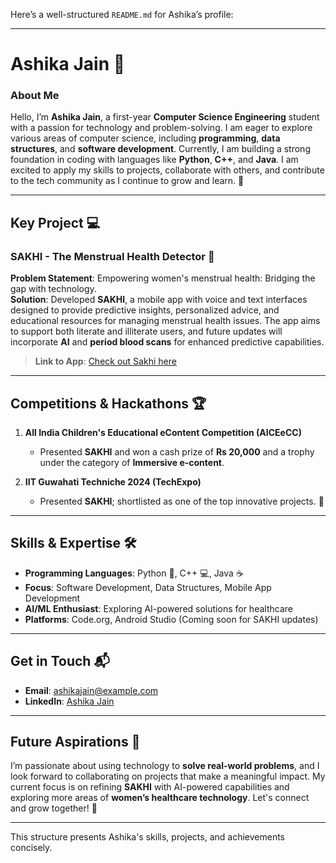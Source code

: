 Here’s a well-structured `README.md` for Ashika’s profile:

---

# **Ashika Jain** 🌟

### **About Me**  
Hello, I’m **Ashika Jain**, a first-year **Computer Science Engineering** student with a passion for technology and problem-solving. I am eager to explore various areas of computer science, including **programming**, **data structures**, and **software development**. Currently, I am building a strong foundation in coding with languages like **Python**, **C++**, and **Java**. I am excited to apply my skills to projects, collaborate with others, and contribute to the tech community as I continue to grow and learn. 🚀

---

## **Key Project** 💻

### **SAKHI - The Menstrual Health Detector** 🌸

**Problem Statement**: Empowering women's menstrual health: Bridging the gap with technology.  
**Solution**: Developed **SAKHI**, a mobile app with voice and text interfaces designed to provide predictive insights, personalized advice, and educational resources for managing menstrual health issues. The app aims to support both literate and illiterate users, and future updates will incorporate **AI** and **period blood scans** for enhanced predictive capabilities.

> **Link to App**: [Check out Sakhi here](https://studio.code.org/projects/applab/uOmOPYPnqk517m-0jflNSHM-F0asRRHzEQyY7ABfoTg)  

---

## **Competitions & Hackathons** 🏆

1. **All India Children's Educational eContent Competition (AICEeCC)**  
   - Presented **SAKHI** and won a cash prize of **Rs 20,000** and a trophy under the category of **Immersive e-content**.

2. **IIT Guwahati Techniche 2024 (TechExpo)**  
   - Presented **SAKHI**; shortlisted as one of the top innovative projects. 🌟

---

## **Skills & Expertise** 🛠️

- **Programming Languages**: Python 🐍, C++ 💻, Java ☕  
- **Focus**: Software Development, Data Structures, Mobile App Development  
- **AI/ML Enthusiast**: Exploring AI-powered solutions for healthcare  
- **Platforms**: Code.org, Android Studio (Coming soon for SAKHI updates)  

---

## **Get in Touch** 📬

- **Email**: [ashikajain@example.com](mailto:ashikajain@example.com)  
- **LinkedIn**: [Ashika Jain](https://www.linkedin.com/in/ashikajain)  

---

## **Future Aspirations** 🚀

I’m passionate about using technology to **solve real-world problems**, and I look forward to collaborating on projects that make a meaningful impact. My current focus is on refining **SAKHI** with AI-powered capabilities and exploring more areas of **women’s healthcare technology**. Let's connect and grow together! 🌱

---

This structure presents Ashika's skills, projects, and achievements concisely.